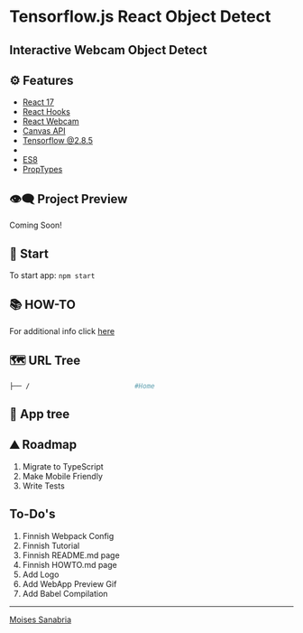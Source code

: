 # Tensorflow.js React Object Detect

## **Interactive Webcam Object Detect**

## ⚙ Features

- [React 17](https://reactjs.org/blog/2020/10/20/react-v17.html)
- [React Hooks](https://reactjs.org/docs/hooks-intro.html)
- [React Webcam](https://www.npmjs.com/package/react-webcam)
- [Canvas API](https://www.w3schools.com/tags/canvas_arc.asp)
- [Tensorflow @2.8.5](https://www.tensorflow.org/js/models)
- []()
- [ES8](https://www.w3schools.com/js/js_2018.asp)
- [PropTypes](https://www.npmjs.com/package/prop-types)

## 👁️‍🗨️ Project Preview

Coming Soon!

## 🚀 Start

To start app: `npm start`

## 📚 HOW-TO

For additional info click [here]()

## 🗺 URL Tree

```bash
├── /                          #Home
```

## 🌿 App tree

## ⛰️ Roadmap

1. Migrate to TypeScript
2. Make Mobile Friendly
3. Write Tests

## To-Do's

1. Finnish Webpack Config
2. Finnish Tutorial
3. Finnish README.md page
4. Finnish HOWTO.md page
5. Add Logo
6. Add WebApp Preview Gif
7. Add Babel Compilation

---
[Moises Sanabria](https://www.moises.tech/)